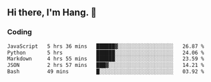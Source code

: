 ## Hi there, I'm Hang. 👋

### Coding

<!--START_SECTION:waka-->

```txt
JavaScript   5 hrs 36 mins   ██████▓░░░░░░░░░░░░░░░░░░   26.87 %
Python       5 hrs           ██████░░░░░░░░░░░░░░░░░░░   24.06 %
Markdown     4 hrs 55 mins   ██████░░░░░░░░░░░░░░░░░░░   23.59 %
JSON         2 hrs 57 mins   ███▓░░░░░░░░░░░░░░░░░░░░░   14.21 %
Bash         49 mins         █░░░░░░░░░░░░░░░░░░░░░░░░   03.92 %
```

<!--END_SECTION:waka-->
